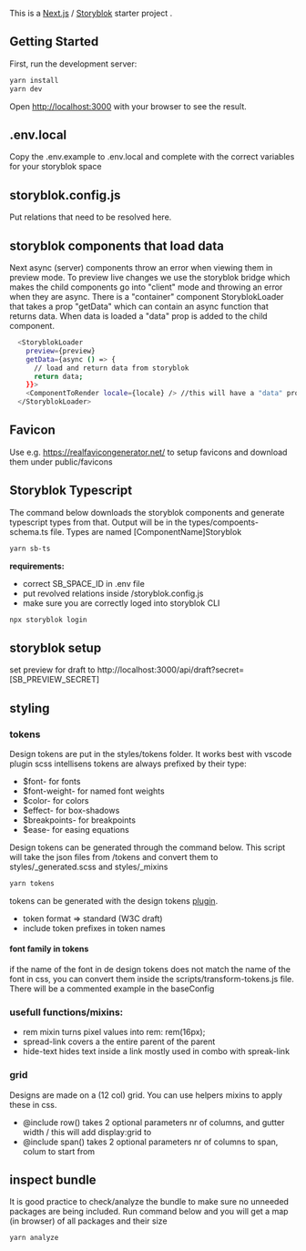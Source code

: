 This is a [Next.js](https://nextjs.org/) / [Storyblok](https://www.storyblok.com) starter project .

## Getting Started

First, run the development server:

```bash
yarn install
yarn dev
```

Open [http://localhost:3000](http://localhost:3000) with your browser to see the result.

## .env.local

Copy the .env.example to .env.local and complete with the correct variables for your storyblok space

## storyblok.config.js

Put relations that need to be resolved here.

## storyblok components that load data

Next async (server) components throw an error when viewing them in preview mode.
To preview live changes we use the storyblok bridge which makes the child components go into "client" mode and throwing an error when they are async.
There is a "container" component StoryblokLoader that takes a prop "getData" which can contain an async function that returns data. When data is loaded a "data" prop is added to the child component.

```bash
  <StoryblokLoader
    preview={preview}
    getData={async () => {
      // load and return data from storyblok
      return data;
    }}>
    <ComponentToRender locale={locale} /> //this will have a "data" prop added and filled with data from getData
  </StoryblokLoader>
```

## Favicon

Use e.g. https://realfavicongenerator.net/ to setup favicons and download them under public/favicons

## Storyblok Typescript

The command below downloads the storyblok components and generate typescript types from that.
Output will be in the types/compoents-schema.ts file. Types are named [ComponentName]Storyblok

```bash
yarn sb-ts
```

**requirements:**

- correct SB_SPACE_ID in .env file
- put revolved relations inside /storyblok.config.js
- make sure you are correctly loged into storyblok CLI

```bash
npx storyblok login
```

## storyblok setup

set preview for draft to http://localhost:3000/api/draft?secret=[SB_PREVIEW_SECRET]

## styling

### tokens

Design tokens are put in the styles/tokens folder.
It works best with vscode plugin scss intellisens
tokens are always prefixed by their type:

- $font- for fonts
- $font-weight- for named font weights
- $color- for colors
- $effect- for box-shadows
- $breakpoints- for breakpoints
- $ease- for easing equations

Design tokens can be generated through the command below.
This script will take the json files from /tokens and convert them to styles/\_generated.scss and styles/\_mixins

```bash
yarn tokens
```

tokens can be generated with the design tokens [plugin](https://www.figma.com/community/plugin/888356646278934516/Design-Tokens).

- token format => standard (W3C draft)
- include token prefixes in token names

#### font family in tokens

if the name of the font in de design tokens does not match the name of the font in css, you can convert them inside the scripts/transform-tokens.js file.
There will be a commented example in the baseConfig

### usefull functions/mixins:

- rem mixin turns pixel values into rem: rem(16px);
- spread-link covers a the entire parent of the parent
- hide-text hides text inside a link mostly used in combo with spreak-link

### grid

Designs are made on a (12 col) grid. You can use helpers mixins to apply these in css.

- @include row() takes 2 optional parameters nr of columns, and gutter width / this will add display:grid to
- @include span() takes 2 optional parameters nr of columns to span, colum to start from

## inspect bundle

It is good practice to check/analyze the bundle to make sure no unneeded packages are being included. Run command below and you will get a map (in browser) of all packages and their size

```bash
yarn analyze
```
